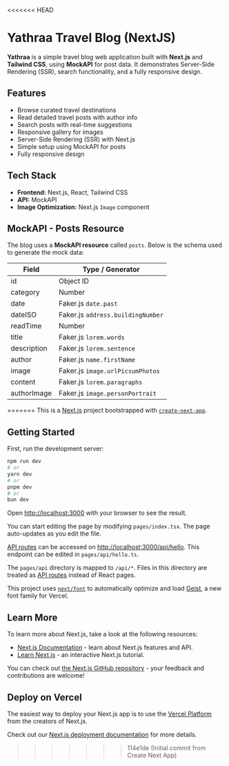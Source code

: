 <<<<<<< HEAD
# Yathraa Travel Blog (NextJS)

**Yathraa** is a simple travel blog web application built with **Next.js** and **Tailwind CSS**, using **MockAPI** for post data. It demonstrates Server-Side Rendering (SSR), search functionality, and a fully responsive design.

## Features

- Browse curated travel destinations
- Read detailed travel posts with author info
- Search posts with real-time suggestions
- Responsive gallery for images
- Server-Side Rendering (SSR) with Next.js
- Simple setup using MockAPI for posts
- Fully responsive design

## Tech Stack

- **Frontend:** Next.js, React, Tailwind CSS
- **API:** MockAPI
- **Image Optimization:** Next.js `Image` component

## MockAPI - Posts Resource

The blog uses a **MockAPI resource** called `posts`. Below is the schema used to generate the mock data:


| Field        | Type / Generator                   |
|------------- |----------------------------------|
| id           | Object ID                         |
| category     | Number                            |
| date         | Faker.js `date.past`              |
| dateISO      | Faker.js `address.buildingNumber` |
| readTime     | Number                            |
| title        | Faker.js `lorem.words`            |
| description  | Faker.js `lorem.sentence`         |
| author       | Faker.js `name.firstName`         |
| image        | Faker.js `image.urlPicsumPhotos`  |
| content      | Faker.js `lorem.paragraphs`       |
| authorImage  | Faker.js `image.personPortrait`   |
=======
This is a [Next.js](https://nextjs.org) project bootstrapped with [`create-next-app`](https://nextjs.org/docs/pages/api-reference/create-next-app).

## Getting Started

First, run the development server:

```bash
npm run dev
# or
yarn dev
# or
pnpm dev
# or
bun dev
```

Open [http://localhost:3000](http://localhost:3000) with your browser to see the result.

You can start editing the page by modifying `pages/index.tsx`. The page auto-updates as you edit the file.

[API routes](https://nextjs.org/docs/pages/building-your-application/routing/api-routes) can be accessed on [http://localhost:3000/api/hello](http://localhost:3000/api/hello). This endpoint can be edited in `pages/api/hello.ts`.

The `pages/api` directory is mapped to `/api/*`. Files in this directory are treated as [API routes](https://nextjs.org/docs/pages/building-your-application/routing/api-routes) instead of React pages.

This project uses [`next/font`](https://nextjs.org/docs/pages/building-your-application/optimizing/fonts) to automatically optimize and load [Geist](https://vercel.com/font), a new font family for Vercel.

## Learn More

To learn more about Next.js, take a look at the following resources:

- [Next.js Documentation](https://nextjs.org/docs) - learn about Next.js features and API.
- [Learn Next.js](https://nextjs.org/learn-pages-router) - an interactive Next.js tutorial.

You can check out [the Next.js GitHub repository](https://github.com/vercel/next.js) - your feedback and contributions are welcome!

## Deploy on Vercel

The easiest way to deploy your Next.js app is to use the [Vercel Platform](https://vercel.com/new?utm_medium=default-template&filter=next.js&utm_source=create-next-app&utm_campaign=create-next-app-readme) from the creators of Next.js.

Check out our [Next.js deployment documentation](https://nextjs.org/docs/pages/building-your-application/deploying) for more details.
>>>>>>> 114e1de (Initial commit from Create Next App)
